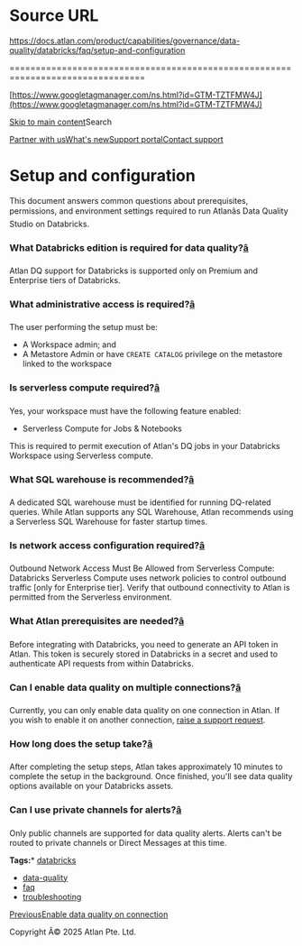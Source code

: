 # Source URL
https://docs.atlan.com/product/capabilities/governance/data-quality/databricks/faq/setup-and-configuration

================================================================================

<!--
canonical: https://docs.atlan.com/product/capabilities/governance/data-quality/databricks/faq/setup-and-configuration
link-alternate: https://docs.atlan.com/product/capabilities/governance/data-quality/databricks/faq/setup-and-configuration
meta-description: Common questions about Databricks data quality setup and configuration.
meta-docsearch:docusaurus_tag: docs-default-current
meta-docsearch:language: en
meta-docsearch:version: current
meta-docusaurus_locale: en
meta-docusaurus_tag: docs-default-current
meta-docusaurus_version: current
meta-generator: Docusaurus v3.8.1
meta-og-description: Common questions about Databricks data quality setup and configuration.
meta-og-locale: en
meta-og-title: Setup and configuration | Atlan Documentation
meta-og-url: https://docs.atlan.com/product/capabilities/governance/data-quality/databricks/faq/setup-and-configuration
meta-twitter:card: summary_large_image
meta-viewport: width=device-width,initial-scale=1
title: Setup and configuration | Atlan Documentation
-->

[https://www.googletagmanager.com/ns.html?id=GTM-TZTFMW4J](https://www.googletagmanager.com/ns.html?id=GTM-TZTFMW4J)

[Skip to main content](#__docusaurus_skipToContent_fallback)Search

[Partner with us](https://docs.google.com/forms/d/e/1FAIpQLScuAIhCm2GS7YFstrOjawbP8J7PUmOynQo7wI2yGCcCyEcVSw/viewform)[What's new](https://shipped.atlan.com/)[Support portal](https://atlan.zendesk.com/auth/v2/login/signin?return_to=https%3A%2F%2Fatlan.zendesk.com%2Fhc%2Fen-us&theme=hc&locale=en-us&brand_id=1900000425113&auth_origin=1900000425113%2Cfalse%2Ctrue)[Contact support](/support/submit-request)

Setup and configuration
=======================

This document answers common questions about prerequisites, permissions, and environment settings required to run Atlanâs Data Quality Studio on Databricks.

### What Databricks edition is required for data quality?[â](#what-databricks-edition-is-required-for-data-quality "Direct link to What Databricks edition is required for data quality?")

Atlan DQ support for Databricks is supported only on Premium and Enterprise tiers of Databricks.

### What administrative access is required?[â](#what-administrative-access-is-required "Direct link to What administrative access is required?")

The user performing the setup must be:

* A Workspace admin; and
* A Metastore Admin or have `CREATE CATALOG` privilege on the metastore linked to the workspace

### Is serverless compute required?[â](#is-serverless-compute-required "Direct link to Is serverless compute required?")

Yes, your workspace must have the following feature enabled:

* Serverless Compute for Jobs \& Notebooks

This is required to permit execution of Atlan's DQ jobs in your Databricks Workspace using Serverless compute.

### What SQL warehouse is recommended?[â](#what-sql-warehouse-is-recommended "Direct link to What SQL warehouse is recommended?")

A dedicated SQL warehouse must be identified for running DQ\-related queries. While Atlan supports any SQL Warehouse, Atlan recommends using a Serverless SQL Warehouse for faster startup times.

### Is network access configuration required?[â](#is-network-access-configuration-required "Direct link to Is network access configuration required?")

Outbound Network Access Must Be Allowed from Serverless Compute: Databricks Serverless Compute uses network policies to control outbound traffic \[only for Enterprise tier]. Verify that outbound connectivity to Atlan is permitted from the Serverless environment.

### What Atlan prerequisites are needed?[â](#what-atlan-prerequisites-are-needed "Direct link to What Atlan prerequisites are needed?")

Before integrating with Databricks, you need to generate an API token in Atlan. This token is securely stored in Databricks in a secret and used to authenticate API requests from within Databricks.

### Can I enable data quality on multiple connections?[â](#can-i-enable-data-quality-on-multiple-connections "Direct link to Can I enable data quality on multiple connections?")

Currently, you can only enable data quality on one connection in Atlan. If you wish to enable it on another connection, [raise a support request](/support/submit-request).

### How long does the setup take?[â](#how-long-does-the-setup-take "Direct link to How long does the setup take?")

After completing the setup steps, Atlan takes approximately 10 minutes to complete the setup in the background. Once finished, you'll see data quality options available on your Databricks assets.

### Can I use private channels for alerts?[â](#can-i-use-private-channels-for-alerts "Direct link to Can I use private channels for alerts?")

Only public channels are supported for data quality alerts. Alerts can't be routed to private channels or Direct Messages at this time.

**Tags:*** [databricks](/tags/databricks)
* [data\-quality](/tags/data-quality)
* [faq](/tags/faq)
* [troubleshooting](/tags/troubleshooting)

[PreviousEnable data quality on connection](/product/capabilities/governance/data-quality/databricks/how-tos/enable-data-quality)

Copyright Â© 2025 Atlan Pte. Ltd.

